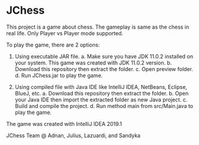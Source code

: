 # JChess

This project is a game about chess.
The gameplay is same as the chess in real life.
Only Player vs Player mode supported.

To play the game, there are 2 options:

1) Using executable JAR file.
 a. Make sure you have JDK 11.0.2 installed on your system.
    This game was created with JDK 11.0.2 version.
 b. Download this repository then extract the folder.
 c. Open preview folder.
 d. Run JChess.jar to play the game.

2. Using compiled file with Java IDE like IntelliJ IDEA, NetBeans, Eclipse, BlueJ, etc.
 a. Download this repository then extract the folder.
 b. Open your Java IDE then import the extracted folder as new Java project.
 c. Build and compile the project.
 d. Run method main from src/Main.java to play the game.


The game was created with IntelliJ IDEA 2019.1

JChess Team @ Adnan, Julius, Lazuardi, and Sandyka

